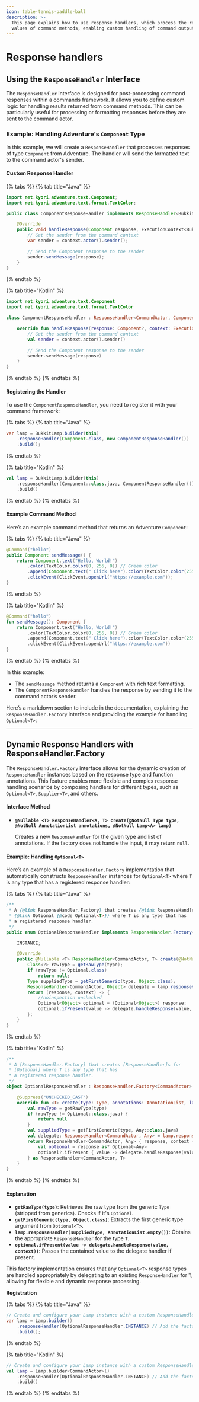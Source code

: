 ```yaml
---
icon: table-tennis-paddle-ball
description: >-
  This page explains how to use response handlers, which process the return
  values of command methods, enabling custom handling of command outputs.
---
```


# Response handlers

## Using the `ResponseHandler` Interface

The `ResponseHandler` interface is designed for post-processing command responses within a commands framework. It allows you to define custom logic for handling results returned from command methods. This can be particularly useful for processing or formatting responses before they are sent to the command actor.

### Example: Handling Adventure's `Component` Type

In this example, we will create a `ResponseHandler` that processes responses of type `Component` from Adventure. The handler will send the formatted text to the command actor's sender.

#### Custom Response Handler

{% tabs %}
{% tab title="Java" %}
```java
import net.kyori.adventure.text.Component;
import net.kyori.adventure.text.format.TextColor;

public class ComponentResponseHandler implements ResponseHandler<BukkitCommandActor, Component> {

    @Override
    public void handleResponse(Component response, ExecutionContext<BukkitCommandActor> context) {
        // Get the sender from the command context
        var sender = context.actor().sender();

        // Send the Component response to the sender
        sender.sendMessage(response);
    }
}
```
{% endtab %}

{% tab title="Kotlin" %}
```kotlin
import net.kyori.adventure.text.Component
import net.kyori.adventure.text.format.TextColor

class ComponentResponseHandler : ResponseHandler<CommandActor, Component> {

    override fun handleResponse(response: Component?, context: ExecutionContext<CommandActor>) {
        // Get the sender from the command context
        val sender = context.actor().sender()

        // Send the Component response to the sender
        sender.sendMessage(response)
    }
}
```
{% endtab %}
{% endtabs %}

#### Registering the Handler

To use the `ComponentResponseHandler`, you need to register it with your command framework:

{% tabs %}
{% tab title="Java" %}
```java
var lamp = BukkitLamp.builder(this)
    .responseHandler(Component.class, new ComponentResponseHandler())
    .build();
```
{% endtab %}

{% tab title="Kotlin" %}
```kotlin
val lamp = BukkitLamp.builder(this)
    .responseHandler(Component::class.java, ComponentResponseHandler())
    .build()
```
{% endtab %}
{% endtabs %}

#### Example Command Method

Here’s an example command method that returns an Adventure `Component`:

{% tabs %}
{% tab title="Java" %}
```java
@Command("hello")
public Component sendMessage() {
    return Component.text("Hello, World!")
        .color(TextColor.color(0, 255, 0)) // Green color
        .append(Component.text(" Click here").color(TextColor.color(255, 0, 0))) // Red color
        .clickEvent(ClickEvent.openUrl("https://example.com"));
}
```
{% endtab %}

{% tab title="Kotlin" %}
```kotlin
@Command("hello")
fun sendMessage(): Component {
    return Component.text("Hello, World!")
        .color(TextColor.color(0, 255, 0)) // Green color
        .append(Component.text(" Click here").color(TextColor.color(255, 0, 0))) // Red color
        .clickEvent(ClickEvent.openUrl("https://example.com"))
}
```
{% endtab %}
{% endtabs %}

In this example:

* The `sendMessage` method returns a `Component` with rich text formatting.
* The `ComponentResponseHandler` handles the response by sending it to the command actor’s sender.

Here’s a markdown section to include in the documentation, explaining the `ResponseHandler.Factory` interface and providing the example for handling `Optional<T>`:

***

## Dynamic Response Handlers with ResponseHandler.Factory

The `ResponseHandler.Factory` interface allows for the dynamic creation of `ResponseHandler` instances based on the response type and function annotations. This feature enables more flexible and complex response handling scenarios by composing handlers for different types, such as `Optional<T>`, `Supplier<T>`, and others.

#### Interface Method

*   **`@Nullable <T> ResponseHandler<A, T> create(@NotNull Type type, @NotNull AnnotationList annotations, @NotNull Lamp<A> lamp)`**

    Creates a new `ResponseHandler` for the given type and list of annotations. If the factory does not handle the input, it may return `null`.

#### Example: Handling `Optional<T>`

Here’s an example of a `ResponseHandler.Factory` implementation that automatically constructs `ResponseHandler` instances for `Optional<T>` where `T` is any type that has a registered response handler:

{% tabs %}
{% tab title="Java" %}
```java
/**
 * A {@link ResponseHandler.Factory} that creates {@link ResponseHandler}s for
 * {@link Optional {@code Optional<T>}} where T is any type that has
 * a registered response handler.
 */
public enum OptionalResponseHandler implements ResponseHandler.Factory<CommandActor> {

    INSTANCE;

    @Override
    public @Nullable <T> ResponseHandler<CommandActor, T> create(@NotNull Type type, @NotNull AnnotationList annotations, @NotNull Lamp<CommandActor> lamp) {
        Class<?> rawType = getRawType(type);
        if (rawType != Optional.class)
            return null;
        Type suppliedType = getFirstGeneric(type, Object.class);
        ResponseHandler<CommandActor, Object> delegate = lamp.responseHandler(suppliedType, AnnotationList.empty());
        return (response, context) -> {
            //noinspection unchecked
            Optional<Object> optional = (Optional<Object>) response;
            optional.ifPresent(value -> delegate.handleResponse(value, context));
        };
    }
}
```


{% endtab %}

{% tab title="Kotlin" %}
```kotlin
/**
 * A [ResponseHandler.Factory] that creates [ResponseHandler]s for
 * [Optional] where T is any type that has
 * a registered response handler.
 */
object OptionalResponseHandler : ResponseHandler.Factory<CommandActor> {

    @Suppress("UNCHECKED_CAST")
    override fun <T> create(type: Type, annotations: AnnotationList, lamp: Lamp<CommandActor>): ResponseHandler<CommandActor, T>? {
        val rawType = getRawType(type)
        if (rawType != Optional::class.java) {
            return null
        }
        val suppliedType = getFirstGeneric(type, Any::class.java)
        val delegate: ResponseHandler<CommandActor, Any> = lamp.responseHandler(suppliedType, AnnotationList.empty())
        return ResponseHandler<CommandActor, Any> { response, context ->
            val optional = response as? Optional<Any>
            optional?.ifPresent { value -> delegate.handleResponse(value, context) }
        } as ResponseHandler<CommandActor, T>
    }
}

```
{% endtab %}
{% endtabs %}

#### Explanation

* **`getRawType(type)`**: Retrieves the raw type from the generic `Type` (stripped from generics). Checks if it's `Optional`.
* **`getFirstGeneric(type, Object.class)`**: Extracts the first generic type argument from `Optional<T>`.
* **`lamp.responseHandler(suppliedType, AnnotationList.empty())`**: Obtains the appropriate `ResponseHandler` for the type `T`.
* **`optional.ifPresent(value -> delegate.handleResponse(value, context))`**: Passes the contained value to the delegate handler if present.

This factory implementation ensures that any `Optional<T>` response types are handled appropriately by delegating to an existing `ResponseHandler` for `T`, allowing for flexible and dynamic response processing.

**Registration**

{% tabs %}
{% tab title="Java" %}
```java
// Create and configure your Lamp instance with a custom ResponseHandler.Factory
var lamp = Lamp.builder()
    .responseHandler(OptionalResponseHandler.INSTANCE) // Add the factory here
    .build();
```
{% endtab %}

{% tab title="Kotlin" %}
```kotlin
// Create and configure your Lamp instance with a custom ResponseHandler.Factory
val lamp = Lamp.builder<CommandActor>()
    .responseHandler(OptionalResponseHandler.INSTANCE) // Add the factory here
    .build()
```
{% endtab %}
{% endtabs %}
